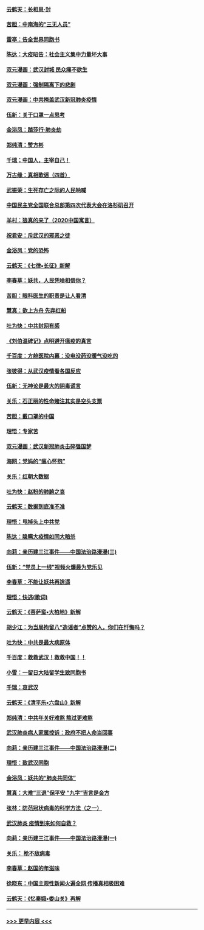 #### [云鹤天：长相思‧封](../pages/nsc993/n11864006.md?t=02130011) 
#### [苦胆：中南海的“三无人员”](../pages/nsc993/n11862997.md?t=02130011) 
#### [雷亭：告全世界同胞书](../pages/nsc993/n11862572.md?t=02130011) 
#### [陈达：大疫昭告：社会主义集中力量坏大事](../pages/nsc993/n11859419.md?t=02130011) 
#### [双元漫画：武汉封城 民众痛不欲生](../pages/nsc993/n11859287.md?t=02130011) 
#### [双元漫画：强制隔离下的悲剧](../pages/nsc993/n11859244.md?t=02130011) 
#### [双元漫画：中共掩盖武汉新冠肺炎疫情](../pages/nsc993/n11858249.md?t=02130011) 
#### [伍新：关于口罩一点思考](../pages/nsc993/n11859195.md?t=02130011) 
#### [金浴凤：踏莎行‧肺炎劫](../pages/nsc993/n11858227.md?t=02130011) 
#### [郑纯清：赞方彬](../pages/nsc993/n11856803.md?t=02130011) 
#### [千瑞；中国人，主宰自己！](../pages/nsc993/n11856793.md?t=02130011) 
#### [万古缘：真相歌谣（四首）](../pages/nsc993/n11856263.md?t=02130011) 
#### [武振荣：生死存亡之际的人民呐喊](../pages/nsc993/n11856256.md?t=02130011) 
#### [中国民主党全国联合总部第四次代表大会在洛杉矶召开](../pages/nsc993/n11856344.md?t=02130011) 
#### [羊村：狼真的来了（2020中国寓言）](../pages/nsc993/n11856229.md?t=02130011) 
#### [祝君安：斥武汉的邪恶之徒](../pages/nsc993/n11855861.md?t=02130011) 
#### [金浴凤：党的恐怖](../pages/nsc993/n11855849.md?t=02130011) 
#### [云鹤天：《七律▪长征》新解](../pages/nsc993/n11855479.md?t=02130011) 
#### [李春草：妖共，人民凭啥相信你？](../pages/nsc993/n11855196.md?t=02130011) 
#### [苦胆：眼科医生的职责是让人看清](../pages/nsc993/n11853840.md?t=02130011) 
#### [慧真：欲上方舟 先弃红船](../pages/nsc993/n11853483.md?t=02130011) 
#### [吐为快：中共封网有感](../pages/nsc993/n11852575.md?t=02130011) 
#### [《刘伯温碑记》点明避开瘟疫的真言](../pages/nsc993/n11852128.md?t=02130011) 
#### [千百度：方舱医院内幕：没电没药没暖气没吃的](../pages/nsc993/n11850211.md?t=02130011) 
#### [张彼得：从武汉疫情看各国反应](../pages/nsc993/n11850102.md?t=02130011) 
#### [伍新：无神论是最大的阴毒谎言](../pages/nsc993/n11846129.md?t=02130011) 
#### [关乐：石正丽的性命赌注其实是空头支票](../pages/nsc993/n11846109.md?t=02130011) 
#### [苦胆：戴口罩的中国](../pages/nsc993/n11845576.md?t=02130011) 
#### [理悟：专家苦](../pages/nsc993/n11845564.md?t=02130011) 
#### [双元漫画：武汉新冠肺炎击碎强国梦](../pages/nsc993/n11843320.md?t=02130011) 
#### [海网：党妈的“瘟心怀抱”](../pages/nsc993/n11840740.md?t=02130011) 
#### [关乐：红朝大数据](../pages/nsc993/n11840675.md?t=02130011) 
#### [吐为快：赵粉的肺腑之哀](../pages/nsc993/n11840618.md?t=02130011) 
#### [云鹤天：数据到底准不准](../pages/nsc993/n11840325.md?t=02130011) 
#### [理悟：甩掉头上中共党](../pages/nsc993/n11838826.md?t=02130011) 
#### [陈达：隐瞒大疫情如同大暗杀](../pages/nsc993/n11838771.md?t=02130011) 
#### [向莉：亲历建三江事件——中国法治路漫漫(三)](../pages/nsc993/n11831825.md?t=02130011) 
#### [伍新：“党员上一线”视频火爆最为党乐见](../pages/nsc993/n11838200.md?t=02130011) 
#### [李春草：不能让妖共再逍遥](../pages/nsc993/n11838102.md?t=02130011) 
#### [理悟：快逃(歌词)](../pages/nsc993/n11838083.md?t=02130011) 
#### [云鹤天：《菩萨蛮▪大柏地》新解](../pages/nsc993/n11838059.md?t=02130011) 
#### [胡少江：为当局拘留八“造谣者”点赞的人，你们在忏悔吗？](../pages/nsc993/n11836801.md?t=02130011) 
#### [吐为快：中共是最大病原体](../pages/nsc993/n11836748.md?t=02130011) 
#### [千百度：救救武汉！救救中国！！](../pages/nsc993/n11836145.md?t=02130011) 
#### [小雪：一留日大陆留学生致同胞书](../pages/nsc993/n11834624.md?t=02130011) 
#### [千瑞：哀武汉](../pages/nsc993/n11833647.md?t=02130011) 
#### [云鹤天：《清平乐▪六盘山》新解](../pages/nsc993/n11833611.md?t=02130011) 
#### [郑纯清：中共年关好难熬 熬过更难熬](../pages/nsc993/n11833489.md?t=02130011) 
#### [武汉肺炎病人家属控诉：政府不把人命当回事](../pages/nsc993/n11833205.md?t=02130011) 
#### [向莉：亲历建三江事件——中国法治路漫漫(二)](../pages/nsc993/n11829102.md?t=02130011) 
#### [理悟：致武汉同胞](../pages/nsc993/n11831522.md?t=02130011) 
#### [金浴凤：妖共的“肺炎共同体”](../pages/nsc993/n11829448.md?t=02130011) 
#### [慧真：大难“三退”保平安 “九字”吉言是金方](../pages/nsc993/n11829501.md?t=02130011) 
#### [张林：防范冠状病毒的科学方法（之一）](../pages/nsc993/n11828618.md?t=02130011) 
#### [武汉肺炎 疫情到来如何自救？](../pages/nsc993/n11827632.md?t=02130011) 
#### [向莉：亲历建三江事件——中国法治路漫漫(一)](../pages/nsc993/n11827190.md?t=02130011) 
#### [关乐： 枪不敌病毒](../pages/nsc993/n11826746.md?t=02130011) 
#### [李春草：赵国的年滋味](../pages/nsc993/n11826321.md?t=02130011) 
#### [徐晓东：中国主观性新闻火遍全网 传播真相极困难](../pages/nsc993/n11826508.md?t=02130011) 
#### [云鹤天：《忆秦娥▪娄山关》再解](../pages/nsc993/n11824682.md?t=02130011) 

----
#### [ >>> 更早内容 <<< ](../indexes/nsc993-earlier.md)
